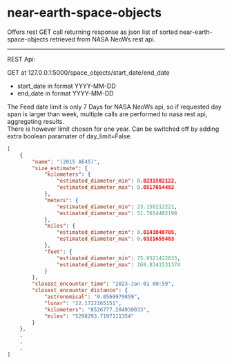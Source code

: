 # near-earth-space-objects

Offers rest GET call returning response as json list of sorted near-earth-space-objects retrieved from NASA NeoWs rest api.  

------------------------------------------------------------------------
REST Api:  

GET at 127.0.0.1:5000/space_objects/start_date/end_date  


- start_date in format YYYY-MM-DD  
- end_date in format YYYY-MM-DD  


The Feed date limit is only 7 Days for NASA NeoWs api, so if requested day span is larger than week, multiple calls are performed to nasa rest api, aggregating results.  
There is however limit chosen for one year. Can be switched off by adding extra boolean paramater of day_limit=False.


```json
[
    {
        "name": "(2015 AE45)",
        "size_estimate": {
            "kilometers": {
                "estimated_diameter_min": 0.0231502122,
                "estimated_diameter_max": 0.0517654482
            },
            "meters": {
                "estimated_diameter_min": 23.150212221,
                "estimated_diameter_max": 51.7654482198
            },
            "miles": {
                "estimated_diameter_min": 0.0143848705,
                "estimated_diameter_max": 0.0321655483
            },
            "feet": {
                "estimated_diameter_min": 75.9521422633,
                "estimated_diameter_max": 169.8341531374
            }
        },
        "closest_encounter_time": "2023-Jan-01 00:59",
        "closest_encounter_distance": {
            "astronomical": "0.0569979859",
            "lunar": "22.1722165151",
            "kilometers": "8526777.284930033",
            "miles": "5298293.7197111354"
        }
    },
    .
    .
    .
]


```
